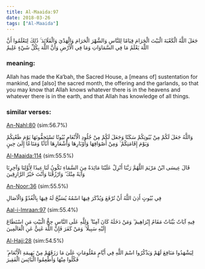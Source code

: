 ```yaml
---
title: Al-Maaida:97
date: 2018-03-26
tags: ["Al-Maaida"]
---
```

جَعَلَ اللَّهُ الْكَعْبَةَ الْبَيْتَ الْحَرَامَ قِيَامًا لِلنَّاسِ وَالشَّهْرَ الْحَرَامَ وَالْهَدْيَ وَالْقَلَائِدَ ۚ ذَٰلِكَ لِتَعْلَمُوا أَنَّ اللَّهَ يَعْلَمُ مَا فِي السَّمَاوَاتِ وَمَا فِي الْأَرْضِ وَأَنَّ اللَّهَ بِكُلِّ شَيْءٍ عَلِيمٌ
### meaning: 
Allah has made the Ka‘bah, the Sacred House, a [means of] sustentation for mankind, and [also] the sacred month, the offering and the garlands, so that you may know that Allah knows whatever there is in the heavens and whatever there is in the earth, and that Allah has knowledge of all things.
### similar verses: 

[An-Nahl:80](/16/80) (sim:56.7%)

وَاللَّهُ جَعَلَ لَكُمْ مِنْ بُيُوتِكُمْ سَكَنًا وَجَعَلَ لَكُمْ مِنْ جُلُودِ الْأَنْعَامِ بُيُوتًا تَسْتَخِفُّونَهَا يَوْمَ ظَعْنِكُمْ وَيَوْمَ إِقَامَتِكُمْ ۙ وَمِنْ أَصْوَافِهَا وَأَوْبَارِهَا وَأَشْعَارِهَا أَثَاثًا وَمَتَاعًا إِلَىٰ حِينٍ

[Al-Maaida:114](/5/114) (sim:55.5%)

قَالَ عِيسَى ابْنُ مَرْيَمَ اللَّهُمَّ رَبَّنَا أَنْزِلْ عَلَيْنَا مَائِدَةً مِنَ السَّمَاءِ تَكُونُ لَنَا عِيدًا لِأَوَّلِنَا وَآخِرِنَا وَآيَةً مِنْكَ ۖ وَارْزُقْنَا وَأَنْتَ خَيْرُ الرَّازِقِينَ

[An-Noor:36](/24/36) (sim:55.5%)

فِي بُيُوتٍ أَذِنَ اللَّهُ أَنْ تُرْفَعَ وَيُذْكَرَ فِيهَا اسْمُهُ يُسَبِّحُ لَهُ فِيهَا بِالْغُدُوِّ وَالْآصَالِ

[Aal-i-Imraan:97](/3/97) (sim:55.4%)

فِيهِ آيَاتٌ بَيِّنَاتٌ مَقَامُ إِبْرَاهِيمَ ۖ وَمَنْ دَخَلَهُ كَانَ آمِنًا ۗ وَلِلَّهِ عَلَى النَّاسِ حِجُّ الْبَيْتِ مَنِ اسْتَطَاعَ إِلَيْهِ سَبِيلًا ۚ وَمَنْ كَفَرَ فَإِنَّ اللَّهَ غَنِيٌّ عَنِ الْعَالَمِينَ

[Al-Hajj:28](/22/28) (sim:54.5%)

لِيَشْهَدُوا مَنَافِعَ لَهُمْ وَيَذْكُرُوا اسْمَ اللَّهِ فِي أَيَّامٍ مَعْلُومَاتٍ عَلَىٰ مَا رَزَقَهُمْ مِنْ بَهِيمَةِ الْأَنْعَامِ ۖ فَكُلُوا مِنْهَا وَأَطْعِمُوا الْبَائِسَ الْفَقِيرَ
